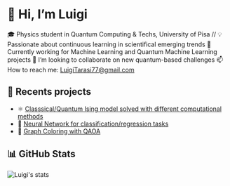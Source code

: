 # 👋 Hi, I’m Luigi

🎓 Physics student in Quantum Computing & Techs, University of Pisa //
💡 Passionate about continuous learning in scientifical emerging trends 
🎯 Currently working for Machine Learning and Quantum Machine Learning projects
💞️ I’m looking to collaborate on new quantum-based challenges
📫 How to reach me: LuigiTarasi77@gmail.com 

## 📌 Recents projects
- ⚛️ [Classsical/Quantum Ising model solved with different computational methods](https://github.com/gigits02/IsingModel)
- 🧠 [Neural Network for classification/regression tasks](https://github.com/gigits02/Mlproject)
- 🎨 [Graph Coloring with QAOA](https://github.com/gigits02/QMLproject)

## 📊 GitHub Stats
![Luigi's stats](https://github-readme-stats.vercel.app/api?username=gigits02&show_icons=true&theme=github_dark)
